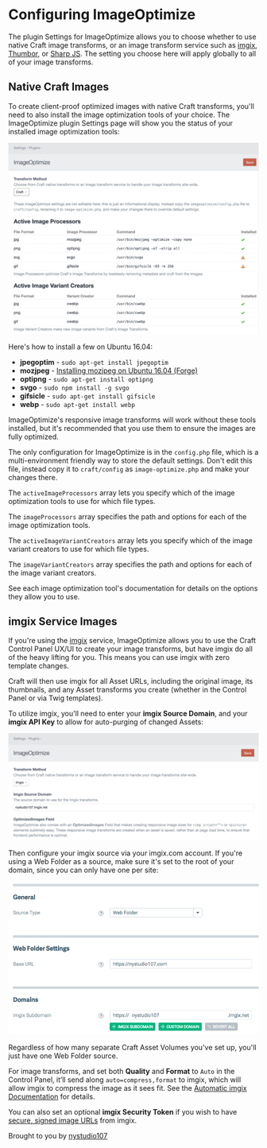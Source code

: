 # Configuring ImageOptimize

The plugin Settings for ImageOptimize allows you to choose whether to use native Craft image transforms, or an image transform service such as [imgix](https://imgix.com), [Thumbor](http://thumbor.org/), or [Sharp JS](https://nystudio107.com/blog/setting-up-your-own-image-transform-service). The setting you choose here will apply globally to all of your image transforms.

## Native Craft Images

To create client-proof optimized images with native Craft transforms, you'll need to also install the image optimization tools of your choice. The ImageOptimize plugin Settings page will show you the status of your installed image optimization tools:

![Screenshot](./resources/screenshots/image-optimize-settings.png)

Here's how to install a few on Ubuntu 16.04:

* **jpegoptim** - `sudo apt-get install jpegoptim`
* **mozjpeg** - [Installing mozjpeg on Ubuntu 16.04 (Forge)](https://nystudio107.com/blog/installing-mozjpeg-on-ubuntu-16-04-forge)
* **optipng** - `sudo apt-get install optipng`
* **svgo** - `sudo npm install -g svgo`
* **gifsicle** - `sudo apt-get install gifsicle`
* **webp** - `sudo apt-get install webp`

ImageOptimize's responsive image transforms will work without these tools installed, but it's recommended that you use them to ensure the images are fully optimized.

The only configuration for ImageOptimize is in the `config.php` file, which is a multi-environment friendly way to store the default settings.  Don't edit this file, instead copy it to `craft/config` as `image-optimize.php` and make your changes there.

The `activeImageProcessors` array lets you specify which of the image optimization tools to use for which file types.

The `imageProcessors` array specifies the path and options for each of the image optimization tools.

The `activeImageVariantCreators` array lets you specify which of the image variant creators to use for which file types.

The `imageVariantCreators` array specifies the path and options for each of the image variant creators.

See each image optimization tool's documentation for details on the options they allow you to use.

## imgix Service Images

If you're using the [imgix](https://imgix.com) service, ImageOptimize allows you to use the Craft Control Panel UX/UI to create your image transforms, but have imgix do all of the heavy lifting for you. This means you can use imgix with zero template changes.

Craft will then use imgix for all Asset URLs, including the original image, its thumbnails, and any Asset transforms you create (whether in the Control Panel or via Twig templates).

To utilize imgix, you'll need to enter your **imgix Source Domain**, and your **imgix API Key** to allow for auto-purging of changed Assets:

![Screenshot](./resources/screenshots/image-optimize-imgix-settings.png)

Then configure your imgix source via your imgix.com account. If you're using a Web Folder as a source, make sure it's set to the root of your domain, since you can only have one per site:

![Screenshot](./resources/screenshots/imgix-web-folder-source.png)

Regardless of how many separate Craft Asset Volumes you've set up, you'll just have one Web Folder source.

For image transforms, and set both **Quality** and **Format** to `Auto` in the Control Panel, it’ll send along `auto=compress,format` to imgix, which will allow imgix to compress the image as it sees fit. See the [Automatic imgix Documentation](https://docs.imgix.com/apis/url/auto) for details.

You can also set an optional **imgix Security Token** if you wish to have [secure, signed image URLs](https://docs.imgix.com/setup/securing-images) from imgix.

Brought to you by [nystudio107](https://nystudio107.com)
